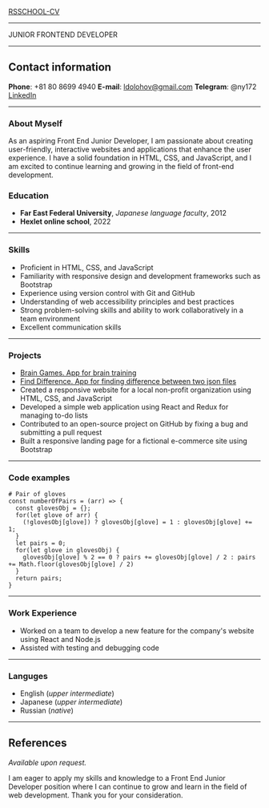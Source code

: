 [RSSCHOOL-CV]()
_________________
JUNIOR FRONTEND DEVELOPER
____________________________
## Contact information
**Phone**: +81 80 8699 4940
**E-mail**: ldolohov@gmail.com
**Telegram**: @ny172
[LinkedIn]()
_________________
### About Myself

As an aspiring Front End Junior Developer, I am passionate about creating user-friendly, interactive websites and applications that enhance the user experience. I have a solid foundation in HTML, CSS, and JavaScript, and I am excited to continue learning and growing in the field of front-end development.

### Education

- **Far East Federal University**, *Japanese language faculty*, 2012
- **Hexlet online school**, 2022
___________________
### Skills

- Proficient in HTML, CSS, and JavaScript
- Familiarity with responsive design and development frameworks such as Bootstrap
- Experience using version control with Git and GitHub
- Understanding of web accessibility principles and best practices
- Strong problem-solving skills and ability to work collaboratively in a team environment
- Excellent communication skills
______________________
### Projects
- [Brain Games. App for brain training](https://github.com/ldolohov/frontend-project-lvl1)
- [Find Difference. App for finding difference between two json files](https://github.com/ldolohov/frontend-project-lvl2)
- Created a responsive website for a local non-profit organization using HTML, CSS, and JavaScript
- Developed a simple web application using React and Redux for managing to-do lists
- Contributed to an open-source project on GitHub by fixing a bug and submitting a pull request
- Built a responsive landing page for a fictional e-commerce site using Bootstrap
__________________
### Code examples
```
# Pair of gloves
const numberOfPairs = (arr) => {
  const glovesObj = {};
  for(let glove of arr) {
    (!glovesObj[glove]) ? glovesObj[glove] = 1 : glovesObj[glove] += 1;
  }
  let pairs = 0;
  for(let glove in glovesObj) {
    glovesObj[glove] % 2 == 0 ? pairs += glovesObj[glove] / 2 : pairs += Math.floor(glovesObj[glove] / 2)
  }
  return pairs;
}
```
__________________________
### Work Experience

 - Worked on a team to develop a new feature for the company's website using React and Node.js
 - Assisted with testing and debugging code
____________________
### Languges
- English (*upper intermediate*)
- Japanese (*upper intermediate*)
- Russian (*native*)
__________________
## References

*Available upon request.*

I am eager to apply my skills and knowledge to a Front End Junior Developer position where I can continue to grow and learn in the field of web development. Thank you for your consideration.
